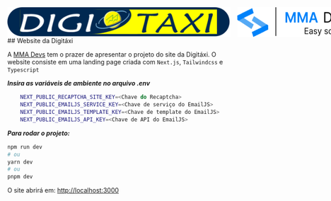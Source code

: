 <center style="display:flex; gap:1rem;">
<img src="public/logo.svg" />
<img src="public/footer/developers.png" />
</center>
## Website da Digitáxi

A [MMA Devs](https://www.mmadevs.com.br) tem o prazer de apresentar o projeto do site da Digitáxi.
O website consiste em uma landing page criada com `Next.js`, `Tailwindcss` e `Typescript`

**_Insira as variáveis de ambiente no arquivo .env_**

```bash
    NEXT_PUBLIC_RECAPTCHA_SITE_KEY=<Chave do Recaptcha>
    NEXT_PUBLIC_EMAILJS_SERVICE_KEY=<Chave de serviço do EmailJS>
    NEXT_PUBLIC_EMAILJS_TEMPLATE_KEY=<Chave de template do EmailJS>
    NEXT_PUBLIC_EMAILJS_API_KEY=<Chave de API do EmailJS>
```

**_Para rodar o projeto:_**

```bash
npm run dev
# ou
yarn dev
# ou
pnpm dev
```

O site abrirá em: [http://localhost:3000](http://localhost:3000)
